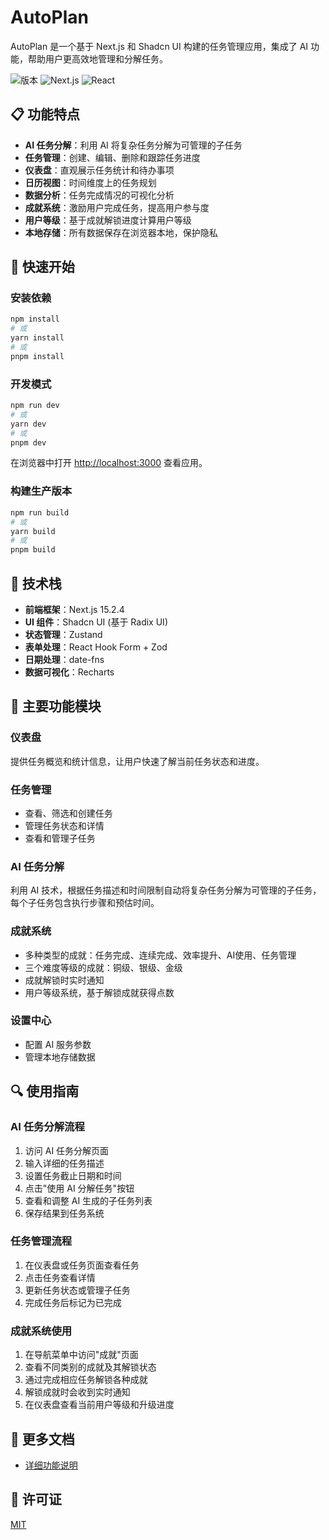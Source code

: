 # AutoPlan

AutoPlan 是一个基于 Next.js 和 Shadcn UI 构建的任务管理应用，集成了 AI 功能，帮助用户更高效地管理和分解任务。

![版本](https://img.shields.io/badge/版本-0.1.0-blue)
![Next.js](https://img.shields.io/badge/Next.js-15.2.4-black)
![React](https://img.shields.io/badge/React-19-61DAFB)

## 📋 功能特点

- **AI 任务分解**：利用 AI 将复杂任务分解为可管理的子任务
- **任务管理**：创建、编辑、删除和跟踪任务进度
- **仪表盘**：直观展示任务统计和待办事项
- **日历视图**：时间维度上的任务规划
- **数据分析**：任务完成情况的可视化分析
- **成就系统**：激励用户完成任务，提高用户参与度
- **用户等级**：基于成就解锁进度计算用户等级
- **本地存储**：所有数据保存在浏览器本地，保护隐私

## 🚀 快速开始

### 安装依赖

```bash
npm install
# 或
yarn install
# 或
pnpm install
```

### 开发模式

```bash
npm run dev
# 或
yarn dev
# 或
pnpm dev
```

在浏览器中打开 [http://localhost:3000](http://localhost:3000) 查看应用。

### 构建生产版本

```bash
npm run build
# 或
yarn build
# 或
pnpm build
```

## 🔧 技术栈

- **前端框架**：Next.js 15.2.4
- **UI 组件**：Shadcn UI (基于 Radix UI)
- **状态管理**：Zustand
- **表单处理**：React Hook Form + Zod
- **日期处理**：date-fns
- **数据可视化**：Recharts

## 📱 主要功能模块

### 仪表盘

提供任务概览和统计信息，让用户快速了解当前任务状态和进度。

### 任务管理

- 查看、筛选和创建任务
- 管理任务状态和详情
- 查看和管理子任务

### AI 任务分解

利用 AI 技术，根据任务描述和时间限制自动将复杂任务分解为可管理的子任务，每个子任务包含执行步骤和预估时间。

### 成就系统

- 多种类型的成就：任务完成、连续完成、效率提升、AI使用、任务管理
- 三个难度等级的成就：铜级、银级、金级
- 成就解锁时实时通知
- 用户等级系统，基于解锁成就获得点数

### 设置中心

- 配置 AI 服务参数
- 管理本地存储数据

## 🔍 使用指南

### AI 任务分解流程

1. 访问 AI 任务分解页面
2. 输入详细的任务描述
3. 设置任务截止日期和时间
4. 点击"使用 AI 分解任务"按钮
5. 查看和调整 AI 生成的子任务列表
6. 保存结果到任务系统

### 任务管理流程

1. 在仪表盘或任务页面查看任务
2. 点击任务查看详情
3. 更新任务状态或管理子任务
4. 完成任务后标记为已完成

### 成就系统使用

1. 在导航菜单中访问"成就"页面
2. 查看不同类别的成就及其解锁状态
3. 通过完成相应任务解锁各种成就
4. 解锁成就时会收到实时通知
5. 在仪表盘查看当前用户等级和升级进度

## 📝 更多文档

- [详细功能说明](./docs/功能说明.md)

## 📄 许可证

[MIT](LICENSE)
